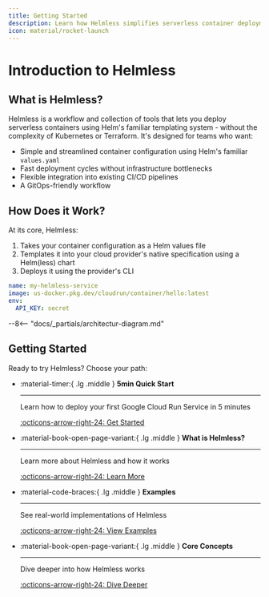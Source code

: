 ```yaml
---
title: Getting Started
description: Learn how Helmless simplifies serverless container deployments using familiar tools
icon: material/rocket-launch
---
```


# Introduction to Helmless

## What is Helmless?

Helmless is a workflow and collection of tools that lets you deploy serverless containers using Helm's familiar templating system - without the complexity of Kubernetes or Terraform. It's designed for teams who want:

- Simple and streamlined container configuration using Helm's familiar `values.yaml`
- Fast deployment cycles without infrastructure bottlenecks
- Flexible integration into existing CI/CD pipelines
- A GitOps-friendly workflow

## How Does it Work?

At its core, Helmless:

1. Takes your container configuration as a Helm values file
2. Templates it into your cloud provider's native specification using a Helm(less) chart
3. Deploys it using the provider's CLI

```yaml title="Your simple values.yaml"
name: my-helmless-service
image: us-docker.pkg.dev/cloudrun/container/hello:latest
env:
  API_KEY: secret
```

--8<-- "docs/_partials/architectur-diagram.md"

## Getting Started

Ready to try Helmless? Choose your path:

<div class="grid cards" markdown>

-   :material-timer:{ .lg .middle } __5min Quick Start__

    ---

    Learn how to deploy your first Google Cloud Run Service in 5 minutes

    [:octicons-arrow-right-24: Get Started](./quickstart.md)

-   :material-book-open-page-variant:{ .lg .middle } __What is Helmless?__

    ---

    Learn more about Helmless and how it works

    [:octicons-arrow-right-24: Learn More](../helmless/what-is-helmless)

-   :material-code-braces:{ .lg .middle } __Examples__

    ---

    See real-world implementations of Helmless

    [:octicons-arrow-right-24: View Examples](./examples.md)

-   :material-book-open-page-variant:{ .lg .middle } __Core Concepts__

    ---

    Dive deeper into how Helmless works

    [:octicons-arrow-right-24: Dive Deeper](./core-concepts.md)

</div>
